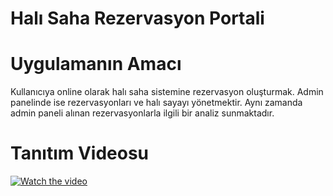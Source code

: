 # Halı Saha Rezervasyon Portali
# Uygulamanın Amacı
Kullanıcıya online olarak halı saha sistemine rezervasyon oluşturmak. Admin panelinde ise rezervasyonları ve halı sayayı yönetmektir. Aynı zamanda admin paneli alınan rezervasyonlarla ilgili bir analiz sunmaktadır.

# Tanıtım Videosu
[![Watch the video](https://i.imgur.com/vKb2F1B.png)](https://www.youtube.com/watch?v=SDRbtGxWOkM)

